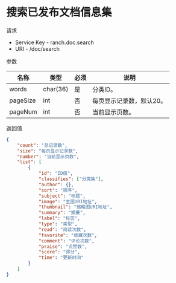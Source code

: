# 搜索已发布文档信息集

请求
- Service Key - ranch.doc.search
- URI - /doc/search

参数

|名称|类型|必须|说明|
|---|---|---|---|
|words|char(36)|是|分类ID。|
|pageSize|int|否|每页显示记录数，默认20。|
|pageNum|int|否|当前显示页数。|

返回值
```json
{
    "count": "总记录数",
    "size": "每页显示记录数",
    "number": "当前显示页数",
    "list": [
        {
            "id": "ID值",
            "classifies": ["分类集"],
            "author": {},
            "sort": "顺序",
            "subject": "标题",
            "image": "主图URI地址",
            "thumbnail": "缩略图URI地址",
            "summary": "摘要",
            "label": "标签",
            "type": "类型",
            "read": "阅读次数",
            "favorite": "收藏次数",
            "comment": "评论次数",
            "praise": "点赞数",
            "score": "得分",
            "time": "更新时间"
        }
    ]
}
```
